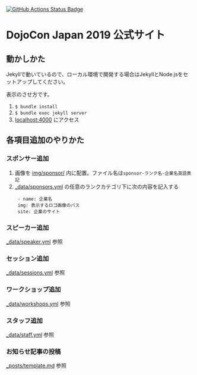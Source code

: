[![GitHub Actions Status Badge](https://github.com/coderdojo-japan/dojocon2019.coderdojo.jp/workflows/Ruby/badge.svg)](https://github.com/coderdojo-japan/dojocon2019.coderdojo.jp/actions)

# DojoCon Japan 2019 公式サイト

## 動かしかた
Jekyllで動いているので、ローカル環境で開発する場合はJekyllとNode.jsをセットアップしてください。

表示のさせ方です。

1. `$ bundle install`
1. `$ bundle exec jekyll server`
1. [localhost:4000](http://localhost:4000/) にアクセス

## 各項目追加のやりかた
### スポンサー追加
1. 画像を [img/sponsor/](https://github.com/coderdojo-japan/dojocon2019.coderdojo.jp/tree/master/img/sponsor) 内に配置。ファイル名は`sponsor-ランク名-企業名英語表記`
1. [_data/sponsors.yml](https://github.com/coderdojo-japan/dojocon2019.coderdojo.jp/blob/master/_data/sponsors.yml) の任意のランクカテゴリ下に次の内容を記入する
   ```
    - name: 企業名  
    img: 表示するロゴ画像のパス
    site: 企業のサイト
   ```

### スピーカー追加
[_data/speaker.yml](https://github.com/coderdojo-japan/dojocon2019.coderdojo.jp/blob/master/_data/speaker.yml) 参照

### セッション追加
[_data/sessions.yml](https://github.com/coderdojo-japan/dojocon2019.coderdojo.jp/blob/master/_data/sessions.yml) 参照

### ワークショップ追加
[_data/workshops.yml](https://github.com/coderdojo-japan/dojocon2019.coderdojo.jp/blob/master/_data/workshops.yml) 参照

### スタッフ追加
[_data/staff.yml](https://github.com/coderdojo-japan/dojocon2019.coderdojo.jp/blob/master/_data/staff.yml) 参照

### お知らせ記事の投稿
[_posts/template.md](https://github.com/coderdojo-japan/dojocon2019.coderdojo.jp/blob/master/_posts/template.md) 参照
